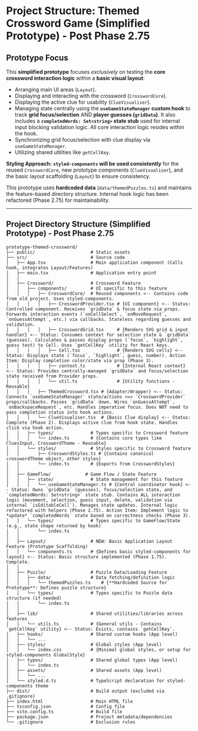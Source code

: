 # Project Structure: Themed Crossword Game (Simplified Prototype) - Post Phase 2.75

## Prototype Focus

This **simplified prototype** focuses *exclusively* on testing the **core crossword interaction logic** within a **basic visual layout**:
*   Arranging main UI areas (`Layout`).
*   Displaying and interacting with the crossword (`CrosswordCore`).
*   Displaying the active clue for usability (`ClueVisualiser`).
*   Managing state centrally using the **`useGameStateManager` custom hook** to track **grid focus/selection** AND **player guesses (`gridData`)**. It also includes a **`completedWords: Set<string>` state stub** used for internal input blocking validation logic. All core interaction logic resides within the hook.
*   Synchronizing grid focus/selection with clue display via `useGameStateManager`.
*   Utilizing shared utilities like `getCellKey`.

**Styling Approach:** **`styled-components` will be used consistently** for the reused `CrosswordCore`, new prototype components (`ClueVisualiser`), and the basic layout scaffolding (`Layout`) to ensure consistency.

This prototype uses **hardcoded data** (`data/themedPuzzles.ts`) and maintains the feature-based directory structure. Internal hook logic has been refactored (Phase 2.75) for maintainability.

---

## Project Directory Structure (Simplified Prototype) - Post Phase 2.75

```plaintext
prototype-themed-crossword/
├── public/                     # Static assets
├── src/                        # Source code
│   ├── App.tsx                 # Main application component (Calls hook, integrates Layout/Features)
│   ├── main.tsx                # Application entry point
│   │
│   ├── Crossword/              # Crossword Feature
│   │   ├── components/         # UI specific to this feature
│   │   │   ├── CrosswordCore/  # Reused components <-- Contains code from old project. Uses styled-components.
│   │   │   │   ├── CrosswordProvider.tsx # {UI component} <-- Status: Controlled component. Receives `gridData` & focus state via props. Forwards interaction events (`onCellSelect`, `onMoveRequest`, `onGuessAttempt`, etc.) via callbacks. Stateless regarding guesses and validation.
│   │   │   │   ├── CrosswordGrid.tsx     # {Renders SVG grid & input handler} <-- Status: Consumes context for selection state & `gridData` (guesses). Calculates & passes display props (`focus`, `highlight`, guess text) to Cell. Uses `getCellKey` utility for React keys.
│   │   │   │   ├── Cell.tsx              # {Renders SVG cells} <-- Status: Displays state (`focus`, `highlight`, guess, number). Action Item: Display completion color/state via prop (Phase 3).
│   │   │   │   ├── context.ts            # {Internal React context} <-- Status: Provides centrally-managed `gridData` and focus/selection state received from Provider props.
│   │   │   │   └── util.ts               # {Utility functions - Reusable}
│   │   │   ├── ThemedCrossword.tsx # {Adapter/Wrapper} <-- Status: Connects `useGameStateManager` state/actions <=> `CrosswordProvider` props/callbacks. Passes `gridData` down. Wires `onGuessAttempt`, `onBackspaceRequest`, etc. Handles imperative focus. Does NOT need to pass completion status into hook actions.
│   │   │   └── ClueVisualiser.tsx  # {Basic Clue display} <-- Status: Complete (Phase 2). Displays active clue from hook state. Handles click via hook action.
│   │   ├── types/              # Types specific to Crossword feature
│   │   │   └── index.ts        # {Contains core types like CluesInput, CrosswordTheme - Reusable}
│   │   └── styles/             # Styles specific to Crossword feature
│   │       ├── CrosswordStyles.ts # {Contains canonical crosswordTheme object, other styles}
│   │       └── index.ts        # {Exports from CrosswordStyles}
│   │
│   ├── GameFlow/             # Game Flow / State Feature
│   │   ├── state/              # State management for this feature
│   │   │   └── useGameStateManager.ts # {Central coordinator hook} <-- Status: Owns `gridData` (guesses), focus/selection state, and `completedWords: Set<string>` state stub. Contains ALL interaction logic (movement, selection, guess input, delete, validation via internal `isEditableCell`). Manages state updates. Internal logic refactored with helpers (Phase 2.75). Action Item: Implement logic to *update* `completedWords` state based on correctness checks (Phase 3).
│   │   └── types/              # Types specific to GameFlow/State (e.g., state shape returned by hook)
│   │       └── index.ts
│   │
│   ├── Layout/                 # NEW: Basic Application Layout Feature (Prototype Scaffolding)
│   │   └── components.ts       # {Defines basic styled-components for layout} <-- Status: Basic structure implemented (Phase 1.75). Complete.
│   │
│   ├── Puzzle/                 # Puzzle Data/Loading Feature
│   │   ├── data/               # Data fetching/definition logic
│   │   │   └── themedPuzzles.ts    # {**Hardcoded Source for Prototype**: Defines puzzle structure}
│   │   └── types/              # Types specific to Puzzle data structure (if needed)
│   │       └── index.ts
│   │
│   ├── lib/                    # Shared utilities/libraries across features
│   │   └── utils.ts            # {General utils - Contains `getCellKey` utility} <-- Status: Exists, contains `getCellKey`.
│   ├── hooks/                  # Shared custom hooks (App level)
│   │   └── ...
│   ├── styles/                 # Global styles (App level)
│   │   └── index.css           # {Minimal global styles, or setup for styled-components GlobalStyle}
│   ├── types/                  # Shared global types (App level)
│   │   └── index.ts
│   ├── assets/                 # Shared assets (App level)
│   │   └── ...
│   └── styled.d.ts             # TypeScript declaration for styled-components theme
├── dist/                       # Build output (excluded via .gitignore)
├── index.html                  # Main HTML file
├── tsconfig.json               # Config file
├── vite.config.ts              # Build file
├── package.json                # Project metadata/dependencies
└── .gitignore                  # Exclusion rules